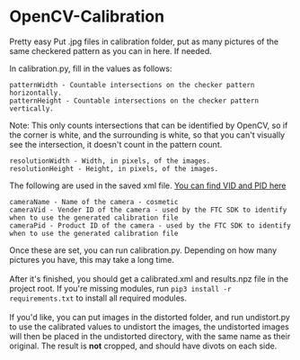 # OpenCV-Calibration

Pretty easy
Put .jpg files in calibration folder, put as many pictures of the same checkered pattern as you can in here. If needed.

In calibration.py, fill in the values as follows:

```
patternWidth - Countable intersections on the checker pattern horizontally.
patternHeight - Countable intersections on the checker pattern vertically.
```
Note: This only counts intersections that can be identified by OpenCV, so if the corner is white, and the surrounding is white, so that you can't visually see the intersection, it doesn't count in the pattern count.
```
resolutionWidth - Width, in pixels, of the images.
resolutionHeight - Height, in pixels, of the images.
```
The following are used in the saved xml file. [You can find VID and PID here](https://www.nodeloop.org/projects/usb-identifer)
```
cameraName - Name of the camera - cosmetic
cameraVid - Vender ID of the camera - used by the FTC SDK to identify when to use the generated calibration file
cameraPid - Product ID of the camera - used by the FTC SDK to identify when to use the generated calibration file
```

Once these are set, you can run calibration.py. Depending on how many pictures you have, this may take a long time.
<br><br>After it's finished, you should get a calibrated.xml and results.npz file in the project root. If you're missing modules, run `pip3 install -r requirements.txt` to install all required modules.
<br><br>If you'd like, you can put images in the distorted folder, and run undistort.py to use the calibrated values to undistort the images, the undistorted images will then be placed in the undistorted directory, with the same name as their original. The result is <b>not</b> cropped, and should have divots on each side.
